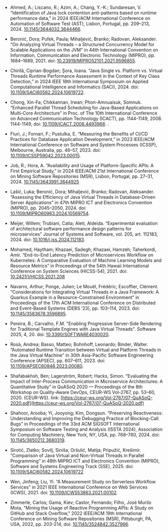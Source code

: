 * Ahmed, A.; Liscano, R.; Azim, A.; Chang, Y.-K.; Sundaresan, V. “Identification of Java lock contention anti-patterns based on runtime performance data,” in 2024 IEEE/ACM International Conference on Automation of Software Test (AST), Lisbon, Portugal, pp. 209–213, 2024. [10.1145/3644032.3644466](https://dl.acm.org/doi/10.1145/3644032.3644466).

* Beronić, Dora; Pufek, Paula; Mihaljević, Branko; Radovan, Aleksander. “On Analyzing Virtual Threads – a Structured Concurrency Model for Scalable Applications on the JVM” in 44th International Convention on Information, Communication and Electronic Technology (MIPRO), pp. 1684–1689, 2021. doi: [10.23919/MIPRO52101.2021.9596855](https://doi.org/10.23919/MIPRO52101.2021.9596855).

* Chirilă, Ciprian-Bogdan; Şora, Ioana. “Java Single vs. Platform vs. Virtual Threads Runtime Performance Assessment in the Context of Key Class Detection,” in 2024 IEEE 18th International Symposium on Applied Computational Intelligence and Informatics (SACI), 2024. doi: [10.1109/SACI60582.2024.10619722](https://doi.org/10.1109/SACI60582.2024.10619722).

* Chong, Xin-Fa; Chikkannan, Irwan; Phon-Amnuaisuk, Somnuk. “Enhanced Parallel Thread Scheduling for Java-Based Applications on Multi-Core Architecture” in Proc. of The 10th International Conference on Advanced Communication Technology (ICACT), pp. 1144-1149, 2008. 1144-1149, doi: [10.1109/ICACT.2008.4493968](https://doi.org/10.1109/ICACT.2008.4493968).  .

* Fluri, J.; Fornari, F.; Pustulka, E. “Measuring the Benefits of CI/CD Practices for Database Application Development,” in 2023 IEEE/ACM International Conference on Software and System Processes (ICSSP), Melbourne, Australia, pp. 46–57, 2023. doi: [10.1109/ICSSP59042.2023.00015](https://doi.org/10.1109/ICSSP59042.2023.00015).

* Job, R.; Hora, A. “Availability and Usage of Platform-Specific APIs: A First Empirical Study,” in 2024 IEEE/ACM 21st International Conference on Mining Software Repositories (MSR), Lisbon, Portugal, pp. 27–31, 2024. [10.1145/3643991.3644925](https://dl.acm.org/doi/10.1145/3643991.3644925)

* Lašić, Luka; Beronić, Dora; Mihaljević, Branko; Radovan, Aleksander. “Assessing the Efficiency of Java Virtual Threads in Database-Driven Server Applications” in 47th MIPRO ICT and Electronics Convention (MIPRO), pp. 2045–2050, 2024. doi: [10.1109/MIPRO60963.2024.10569754](https://doi.org/10.1109/MIPRO60963.2024.10569754).

* Meijer, Willem; Trubiani, Catia; Aleti, Aldeida. “Experimental evaluation of architectural software performance design patterns for microservices” Journal of Systems and Software, vol. 205, art. 112183, 2024. doi: [10.1016/j.jss.2024.112183](https://doi.org/10.1016/j.jss.2024.112183).

* Mohamed, Haytham; Khazaei, Sadegh; Khazaei, Hamzeh; Taherkordi, Amir. “End-to-End Latency Prediction of Microservices Workflow on Kubernetes: A Comparative Evaluation of Machine Learning Models and Resource Metrics” in Proceedings of the 54th Hawaii International Conference on System Sciences (HICSS-54), 2021. doi:
  [10.24251/HICSS.2021.208](https://doi.org/10.24251/HICSS.2021.208)

* Navarro, Arthur; Ponge, Julien; Le Mouël, Frédéric; Escoffier, Clément. “Considerations for Integrating Virtual Threads in a Java Framework: A Quarkus Example in a Resource-Constrained Environment” in Proceedings of the 17th ACM International Conference on Distributed and Event-Based Systems (DEBS ’23), pp. 103–114, 2023. doi: [10.1145/3583678.3596895](https://doi.org/10.1145/3583678.3596895).

* Pereira, B.; Carvalho, F.M. "Enabling Progressive Server-Side Rendering for Traditional Template Engines with Java Virtual Threads". Software 2025, 4, 20. doi: [10.3390/SOFTWARE4030020](https://doi.org/10.3390/software4030020).

* Rosà, Andrea; Basso, Matteo; Bohnhoff, Leonardo; Binder, Walter. “Automated Runtime Transition between Virtual and Platform Threads in the Java Virtual Machine” in 30th Asia-Pacific Software Engineering Conference (APSEC), pp. 607–611, 2023. doi: [10.1109/APSEC60848.2023.00080](https://doi.org/10.1109/APSEC60848.2023.00080).

* Shafabakhsh, Ben; Lagerström, Robert; Hacks, Simon. “Evaluating the Impact of Inter-Process Communication in Microservice Architectures: A Quantitative Study” in QuASoQ 2020 — Proceedings of the 8th Workshop on Quality-Aware DevOps, CEUR-WS Vol-2767, pp. 53–60, 2020. (CEUR-WS). link: [https://ceur-ws.org/Vol-2767/07-QuASoQ-2020.pdf](https://ceur-ws.org/Vol-2767/07-QuASoQ-2020.pdf)

* Shahoor, Arooba; Yi, Jooyong; Kim, Dongsun. “Preserving Reactiveness: Understanding and Improving the Debugging Practice of Blocking-Call Bugs” in Proceedings of the 33rd ACM SIGSOFT International Symposium on Software Testing and Analysis (ISSTA 2024), Association for Computing Machinery, New York, NY, USA, pp. 768–780, 2024. doi: [10.1145/3650212.3680319](https://doi.org/10.1145/3650212.3680319).

* Sirotić, Zlatko; Sovilj, Siniša; Oršulić, Matija; Pripužić, Krešimir. “Comparison of Java Virtual and Non-Virtual Threads in Parallel Programming” in 48th MIPRO ICT and Electronics Convention (MIPRO), Software and Systems Engineering Track (SSE), 2025. doi: [10.1109/SACI60582.2024.10619722](https://doi.org/10.1109/SACI60582.2024.10619722)

* Wen, Jinfeng; Liu, Yi. “A Measurement Study on Serverless Workflow Services” in 2021 IEEE International Conference on Web Services (ICWS), 2021. doi: [10.1109/ICWS53863.2021.00102](https://doi.org/10.1109/ICWS53863.2021.00102).

* Zimmerle, Carlos; Gama, Kiev; Castor, Fernando; Filho, José Murilo Mota, "Mining the Usage of Reactive Programming APIs: A Study on GitHub and Stack Overflow," 2022 IEEE/ACM 19th International Conference on Mining Software Repositories (MSR), Pittsburgh, PA, USA, 2022, pp. 203-214, doi: [10.1145/3524842.3527966](https://doi.org/10.1145/3524842.3527966).
